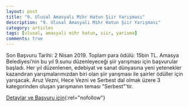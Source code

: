 ```yaml
---
layout: post
title: "9. Ulusal Amasyalı Mihr Hatun Şiir Yarışması"
description: "9. Ulusal Amasyalı Mihr Hatun Şiir Yarışması"
category: articles
tags: [ulusal, amasyali mihr hatun, siir, yarisma]
comments: true
---
```


Son Başvuru Tarihi: 2 Nisan 2019. Toplam para ödülü: 15bin TL.
Amasya Belediyesi’nin bu yıl 9.sunu düzenleyeceği şiir yarışması için başvurular başladı. Her yıl düzenlenen, edebiyat ve sanat dünyasına yeni yetenekler kazandıran yarışmalarımızdan biri olan şiir yarışması ile şairler ödüller için yarışacak.
Aruz Vezni, Hece Vezni ve Serbest dal olmak üzere 3 kategorinden oluşan yarışmanın teması "Serbest"'tir.

[Detaylar ve Başvuru için](http://m.amasya.bel.tr/icerik/11/5276/9-ulusal-amasyali-mihr-hatun-siir-yarismasi-basladi.aspx?utm_source=edebiyatyarismalari.com&utm_medium=affiliate){:rel="nofollow"}
